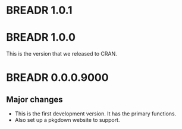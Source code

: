 # BREADR 1.0.1

# BREADR 1.0.0

This is the version that we released to CRAN. 

# BREADR 0.0.0.9000

## Major changes

* This is the first development version. It has the primary functions. 
* Also set up a pkgdown website to support. 

